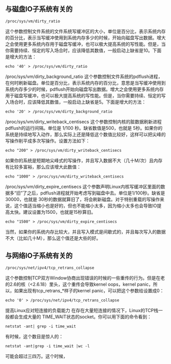 ## 与磁盘IO子系统有关的 ##

	/proc/sys/vm/dirty_ratio

这个参数控制文件系统的文件系统写缓冲区的大小，单位是百分比，表示系统内存的百分比，表示当写缓冲使用到系统内存多少的时候，开始向磁盘写出数据。增大之会使用更多系统内存用于磁盘写缓冲，也可以极大提高系统的写性能。但是，当你需要持续、恒定的写入场合时，应该降低其数值，一般启动上缺省是10。下面是增大的方法：

  	echo '40' > /proc/sys/vm/dirty_ratio

/proc/sys/vm/dirty_background_ratio
这个参数控制文件系统的pdflush进程，在何时刷新磁盘。单位是百分比，表示系统内存的百分比，意思是当写缓冲使用到系统内存多少的时候，pdflush开始向磁盘写出数据。增大之会使用更多系统内存用于磁盘写缓冲，也可以极大提高系统的写性能。但是，当你需要持续、恒定的写入场合时，应该降低其数值，一般启动上缺省是5。下面是增大的方法：

  	echo '20' > /proc/sys/vm/dirty_background_ratio

/proc/sys/vm/dirty_writeback_centisecs
这个参数控制内核的脏数据刷新进程pdflush的运行间隔。单位是 1/100 秒。缺省数值是500，也就是 5秒。如果你的系统是持续地写入动作，那么实际上还是降低这个数值比较好，这样可以把尖峰的写操作削平成多次写操作。设置方法如下：

  	echo "200" > /proc/sys/vm/dirty_writeback_centisecs

如果你的系统是短期地尖峰式的写操作，并且写入数据不大（几十M/次）且内存有比较多富裕，那么应该增大此数值：

	echo "1000" > /proc/sys/vm/dirty_writeback_centisecs

/proc/sys/vm/dirty_expire_centisecs
这个参数声明Linux内核写缓冲区里面的数据多“旧”了之后，pdflush进程就开始考虑写到磁盘中去。单位是1/100秒。缺省是 30000，也就是 30秒的数据就算旧了，将会刷新磁盘。对于特别重载的写操作来说，这个值适当缩小也是好的，但也不能缩小太多，因为缩小太多也会导致IO提高太快。建议设置为1500，也就是15秒算旧。

	echo "1500" > /proc/sys/vm/dirty_expire_centisecs

当然，如果你的系统内存比较大，并且写入模式是间歇式的，并且每次写入的数据不大（比如几十M），那么这个值还是大些的好。

## 与网络IO子系统有关的 ##

	/proc/sys/net/ipv4/tcp_retrans_collapse

这个参数控制TCP双方Window协商出现错误的时候的一些重传的行为。但是在老的2.6的核（<2.6.18）里头，这个重传会导致kernel oops，kernel panic，所以，如果出现有tcp_retrans_*样子的kernel panic，可以把这个参数给设置成0：

  	echo '0' > /proc/sys/net/ipv4/tcp_retrans_collapse

提高Linux应对短连接的负载能力
在存在大量短连接的情况下，Linux的TCP栈一般都会生成大量的 TIME_WAIT状态的socket。你可以用下面的命令看到：

  	netstat -ant| grep -i time_wait

有时候，这个数目是惊人的：

  	netstat -ant|grep -i time_wait |wc -l

可能会超过三四万。这个时候，